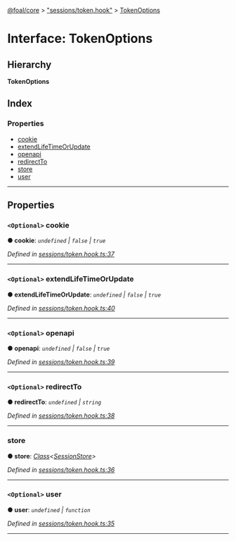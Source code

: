 [@foal/core](../README.md) > ["sessions/token.hook"](../modules/_sessions_token_hook_.md) > [TokenOptions](../interfaces/_sessions_token_hook_.tokenoptions.md)

# Interface: TokenOptions

## Hierarchy

**TokenOptions**

## Index

### Properties

* [cookie](_sessions_token_hook_.tokenoptions.md#cookie)
* [extendLifeTimeOrUpdate](_sessions_token_hook_.tokenoptions.md#extendlifetimeorupdate)
* [openapi](_sessions_token_hook_.tokenoptions.md#openapi)
* [redirectTo](_sessions_token_hook_.tokenoptions.md#redirectto)
* [store](_sessions_token_hook_.tokenoptions.md#store)
* [user](_sessions_token_hook_.tokenoptions.md#user)

---

## Properties

<a id="cookie"></a>

### `<Optional>` cookie

**● cookie**: *`undefined` \| `false` \| `true`*

*Defined in [sessions/token.hook.ts:37](https://github.com/FoalTS/foal/blob/07f00115/packages/core/src/sessions/token.hook.ts#L37)*

___
<a id="extendlifetimeorupdate"></a>

### `<Optional>` extendLifeTimeOrUpdate

**● extendLifeTimeOrUpdate**: *`undefined` \| `false` \| `true`*

*Defined in [sessions/token.hook.ts:40](https://github.com/FoalTS/foal/blob/07f00115/packages/core/src/sessions/token.hook.ts#L40)*

___
<a id="openapi"></a>

### `<Optional>` openapi

**● openapi**: *`undefined` \| `false` \| `true`*

*Defined in [sessions/token.hook.ts:39](https://github.com/FoalTS/foal/blob/07f00115/packages/core/src/sessions/token.hook.ts#L39)*

___
<a id="redirectto"></a>

### `<Optional>` redirectTo

**● redirectTo**: *`undefined` \| `string`*

*Defined in [sessions/token.hook.ts:38](https://github.com/FoalTS/foal/blob/07f00115/packages/core/src/sessions/token.hook.ts#L38)*

___
<a id="store"></a>

###  store

**● store**: *[Class](../modules/_core_class_interface_.md#class)<[SessionStore](../classes/_sessions_session_store_.sessionstore.md)>*

*Defined in [sessions/token.hook.ts:36](https://github.com/FoalTS/foal/blob/07f00115/packages/core/src/sessions/token.hook.ts#L36)*

___
<a id="user"></a>

### `<Optional>` user

**● user**: *`undefined` \| `function`*

*Defined in [sessions/token.hook.ts:35](https://github.com/FoalTS/foal/blob/07f00115/packages/core/src/sessions/token.hook.ts#L35)*

___

